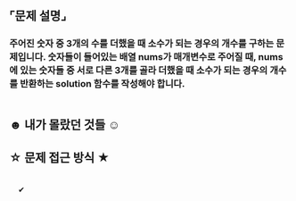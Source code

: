 ## ⌜문제 설명⌟
### 주어진 숫자 중 3개의 수를 더했을 때 소수가 되는 경우의 개수를 구하는 문제입니다. 숫자들이 들어있는 배열 nums가 매개변수로 주어질 때, nums에 있는 숫자들 중 서로 다른 3개를 골라 더했을 때 소수가 되는 경우의 개수를 반환하는 solution 함수를 작성해야 합니다.
```python

```

## ☻ 내가 몰랐던 것들 ☺︎
## ☆ 문제 접근 방식 ★
<br> &nbsp;&nbsp;&nbsp; ✔︎